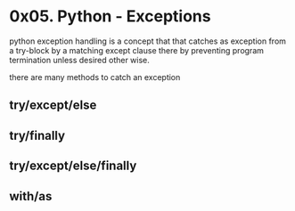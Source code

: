 # 0x05. Python - Exceptions

python exception handling is a concept that that catches as exception from a try-block by a matching except clause there by preventing program termination unless desired other wise.

there are many methods to catch an exception
## try/except/else
## try/finally
## try/except/else/finally
## with/as
